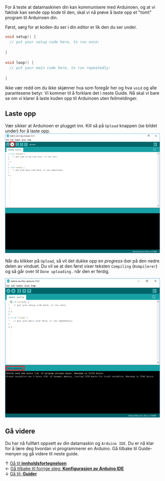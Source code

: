 For å teste at datamaskinen din kan kommunisere med Arduinoen, og at vi faktisk kan sende opp kode til den, skal vi nå prøve å laste opp et "tomt" program til Arduinoen din.

Først, sørg for at koden du ser i din editor er lik den du ser under.

``` cpp
void setup() {
  // put your setup code here, to run once:

}

void loop() {
  // put your main code here, to run repeatedly:

}
```

Ikke vær redd om du ikke skjønner hva som foregår her og hva `void` og alle parantesene betyr. Vi kommer til å forklare det i neste Guide. Nå skal vi bare se om vi klarer å laste koden opp til Arduinoen uten feilmeldinger.

## Laste opp 

Vær sikker at Arduinoen er plugget inn. Kill så på `Upload` knappen (se bildet under) for å laste opp.  
![Upload knappen, for å laste opp kode til Arduinoen][upload-empty]

Når du klikker på `Upload`, så vil det dukke opp en *progress-bar* på den nedre delen av vinduet. Du vil se at den først viser teksten `Compiling` (`Kompilerer`) og så går over til `Done uploading.` når den er ferdig.

![Skjermen etter opplastingen er fullført][upload-empty-complete]

## Gå videre

Du har nå fullført oppsett av din datamaskin og `Arduino IDE`. Du er nå klar for å lære deg hvordan vi programmerer en Arduino. Gå tilbake til Guide-menyen og gå videre til neste guide.

&uarr; [Gå til **innholdsfortegnelsen**][setup-home]  
&larr; [Gå tilbake til forrige steg: **Konfigurasjon av Arduino IDE**][config-arduino-ide]  
&darr; [Gå til: **Guider**][guides-home]  

[setup-home]: Guide-Oppsett-for-programmering
[config-arduino-ide]: Konfigurasjon-av-Arduino-IDE
[guides-home]: airbit-Guider
[upload-empty]: Arduino-IDE-Upload-empty.png
[upload-empty-complete]: Arduino-IDE-Upload-empty-complete.png
